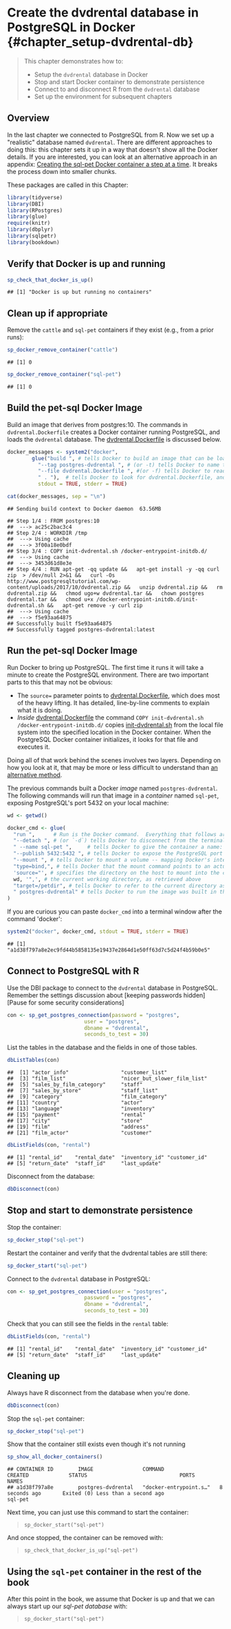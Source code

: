 # Create the dvdrental database in PostgreSQL in Docker {#chapter_setup-dvdrental-db}

> This chapter demonstrates how to:
>
>  * Setup the `dvdrental` database in Docker
>  * Stop and start Docker container to demonstrate persistence
>  * Connect to and disconnect R from the `dvdrental` database
>  * Set up the environment for subsequent chapters

## Overview

In the last chapter we connected to PostgreSQL from R.  Now we set up a "realistic" database named `dvdrental`. There are different approaches to doing this: this chapter sets it up in a way that doesn't show all the Docker details.  If you are interested, you can look at an alternative approach in an appendix: [Creating the sql-pet Docker container a step at a time](#step-at-a-time-docker).  It breaks the process down into smaller chunks.

These packages are called in this Chapter:

```r
library(tidyverse)
library(DBI)
library(RPostgres)
library(glue)
require(knitr)
library(dbplyr)
library(sqlpetr)
library(bookdown)
```

## Verify that Docker is up and running

```r
sp_check_that_docker_is_up()
```

```
## [1] "Docker is up but running no containers"
```

## Clean up if appropriate
Remove the `cattle` and `sql-pet` containers if they exist (e.g., from a prior runs):

```r
sp_docker_remove_container("cattle")
```

```
## [1] 0
```

```r
sp_docker_remove_container("sql-pet")
```

```
## [1] 0
```
## Build the pet-sql Docker Image

Build an image that derives from postgres:10.  The commands in `dvdrental.Dockerfile` creates a Docker container running PostgreSQL, and loads the `dvdrental` database.  The [dvdrental.Dockerfile](./dvdrental.Dockerfile) is discussed below.  

```r
docker_messages <- system2("docker", 
        glue("build ", # tells Docker to build an image that can be loaded as a container
          "--tag postgres-dvdrental ", # (or -t) tells Docker to name the image
          "--file dvdrental.Dockerfile ", #(or -f) tells Docker to read `build` instructions from the dvdrental.Dockerfile
          " . "),  # tells Docker to look for dvdrental.Dockerfile, and files it references, in the current directory
          stdout = TRUE, stderr = TRUE)

cat(docker_messages, sep = "\n")
```

```
## Sending build context to Docker daemon  63.56MB
## Step 1/4 : FROM postgres:10
##  ---> ac25c2bac3c4
## Step 2/4 : WORKDIR /tmp
##  ---> Using cache
##  ---> 3f00a18e0bdf
## Step 3/4 : COPY init-dvdrental.sh /docker-entrypoint-initdb.d/
##  ---> Using cache
##  ---> 3453d61d8e3e
## Step 4/4 : RUN apt-get -qq update &&   apt-get install -y -qq curl zip  > /dev/null 2>&1 &&   curl -Os http://www.postgresqltutorial.com/wp-content/uploads/2017/10/dvdrental.zip &&   unzip dvdrental.zip &&   rm dvdrental.zip &&   chmod ugo+w dvdrental.tar &&   chown postgres dvdrental.tar &&   chmod u+x /docker-entrypoint-initdb.d/init-dvdrental.sh &&   apt-get remove -y curl zip
##  ---> Using cache
##  ---> f5e93aa64875
## Successfully built f5e93aa64875
## Successfully tagged postgres-dvdrental:latest
```

## Run the pet-sql Docker Image
Run Docker to bring up PostgreSQL.  The first time it runs it will take a minute to create the PostgreSQL environment.  There are two important parts to this that may not be obvious:

  * The `source=` parameter points to [dvdrental.Dockerfile](./dvdrental.Dockerfile), which does most of the heavy lifting.  It has detailed, line-by-line comments to explain what it is doing.  
  *  *Inside* [dvdrental.Dockerfile](./dvdrental.Dockerfile) the command `COPY init-dvdrental.sh /docker-entrypoint-initdb.d/` copies  [init-dvdrental.sh](init-dvdrental.sh) from the local file system into the specified location in the Docker container.  When the PostgreSQL Docker container initializes, it looks for that file and executes it. 
  
Doing all of that work behind the scenes involves two layers.  Depending on how you look at it, that may be more or less difficult to understand than [an alternative method]((#step-at-a-time-docker)).

The previous commands built a Docker _image_ named `postgres-dvdrental`. The following commands will run that image in a _container_ named `sql-pet`, exposing PostgreSQL's port 5432 on your local machine:


```r
wd <- getwd()

docker_cmd <- glue(
  "run ",      # Run is the Docker command.  Everything that follows are `run` parameters.
  "--detach ", # (or `-d`) tells Docker to disconnect from the terminal / program issuing the command
  " --name sql-pet ",     # tells Docker to give the container a name: `sql-pet`
  "--publish 5432:5432 ", # tells Docker to expose the PostgreSQL port 5432 to the local network with 5432
  "--mount ", # tells Docker to mount a volume -- mapping Docker's internal file structure to the host file structure
  "type=bind,", # tells Docker that the mount command points to an actual file on the host system
  'source="', # specifies the directory on the host to mount into the container at the mount point specified by `target=`
  wd, '",', # the current working directory, as retrieved above
  "target=/petdir", # tells Docker to refer to the current directory as "/petdir" in its file system
  " postgres-dvdrental" # tells Docker to run the image was built in the previous step
)
```

If you are curious you can paste  `docker_cmd` into a terminal window after the command 'docker':

```r
system2("docker", docker_cmd, stdout = TRUE, stderr = TRUE)
```

```
## [1] "a1d38f797a8e2ec9fd44b5858135e19437e2864d1e50ff63d7c5d24f4b59b0e5"
```
## Connect to PostgreSQL with R

Use the DBI package to connect to the `dvdrental` database in PostgreSQL.  Remember the settings discussion about [keeping passwords hidden][Pause for some security considerations]


```r
con <- sp_get_postgres_connection(password = "postgres",
                         user = "postgres",
                         dbname = "dvdrental",
                         seconds_to_test = 30)
```

List the tables in the database and the fields in one of those tables.  

```r
dbListTables(con)
```

```
##  [1] "actor_info"                 "customer_list"             
##  [3] "film_list"                  "nicer_but_slower_film_list"
##  [5] "sales_by_film_category"     "staff"                     
##  [7] "sales_by_store"             "staff_list"                
##  [9] "category"                   "film_category"             
## [11] "country"                    "actor"                     
## [13] "language"                   "inventory"                 
## [15] "payment"                    "rental"                    
## [17] "city"                       "store"                     
## [19] "film"                       "address"                   
## [21] "film_actor"                 "customer"
```

```r
dbListFields(con, "rental")
```

```
## [1] "rental_id"    "rental_date"  "inventory_id" "customer_id" 
## [5] "return_date"  "staff_id"     "last_update"
```

Disconnect from the database:

```r
dbDisconnect(con)
```
## Stop and start to demonstrate persistence

Stop the container:

```r
sp_docker_stop("sql-pet")
```
Restart the container and verify that the dvdrental tables are still there:

```r
sp_docker_start("sql-pet")
```
Connect to the `dvdrental` database in PostgreSQL:

```r
con <- sp_get_postgres_connection(user = "postgres",
                         password = "postgres",
                         dbname = "dvdrental",
                         seconds_to_test = 30)
```

Check that you can still see the fields in the `rental` table:

```r
dbListFields(con, "rental")
```

```
## [1] "rental_id"    "rental_date"  "inventory_id" "customer_id" 
## [5] "return_date"  "staff_id"     "last_update"
```

## Cleaning up

Always have R disconnect from the database when you're done.

```r
dbDisconnect(con)
```

Stop the `sql-pet` container:

```r
sp_docker_stop("sql-pet")
```
Show that the container still exists even though it's not running


```r
sp_show_all_docker_containers()
```

```
## CONTAINER ID        IMAGE                COMMAND                  CREATED             STATUS                              PORTS               NAMES
## a1d38f797a8e        postgres-dvdrental   "docker-entrypoint.s…"   8 seconds ago       Exited (0) Less than a second ago                       sql-pet
```

Next time, you can just use this command to start the container: 

> `sp_docker_start("sql-pet")`

And once stopped, the container can be removed with:

> `sp_check_that_docker_is_up("sql-pet")`

## Using the `sql-pet` container in the rest of the book

After this point in the book, we assume that Docker is up and that we can always start up our *sql-pet database* with:

> `sp_docker_start("sql-pet")`
